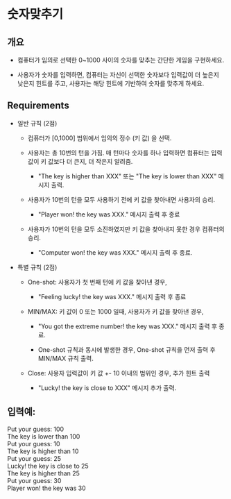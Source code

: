 # 숫자맞추기

## 개요

- 컴퓨터가 임의로 선택한 0~1000 사이의 숫자를 맞추는 간단한 게임을 구현하세요.

- 사용자가 숫자를 입력하면, 컴퓨터는 자신이 선택한 숫자보다 입력값이 더 높은지 낮은지 힌트를 주고, 사용자는 해당 힌트에 기반하여 숫자를 맞추게 하세요.

## Requirements

- 일반 규칙 (2점)

  - 컴퓨터가 [0,1000] 범위에서 임의의 정수 (키 값) 을 선택.

  - 사용자는 총 10번의 턴을 가짐. 매 턴마다 숫자를 하나 입력하면 컴퓨터는 입력값이 키 값보다 더 큰지, 더 작은지 알려줌.

    - "The key is higher than XXX" 또는 "The key is lower than XXX" 메시지 출력.

  - 사용자가 10번의 턴을 모두 사용하기 전에 키 값을 찾아내면 사용자의 승리.

    - "Player won! the key was XXX." 메시지 출력 후 종료

  - 사용자가 10번의 턴을 모두 소진하였지만 키 값을 찾아내지 못한 경우 컴퓨터의 승리.

    - "Computer won! the key was XXX." 메시지 출력 후 종료.

- 특별 규칙 (2점)

  - One-shot: 사용자가 첫 번째 턴에 키 값을 찾아낸 경우,

    - "Feeling lucky! the key was XXX." 메시지 출력 후 종료

  - MIN/MAX: 키 값이 0 또는 1000 일때, 사용자가 키 값을 찾아낸 경우,

    - "You got the extreme number! the key was XXX." 메시지 출력 후 종료.

    - One-shot 규칙과 동시에 발생한 경우, One-shot 규칙을 먼저 출력 후 MIN/MAX 규칙 출력.

  - Close: 사용자 입력값이 키 값 +- 10 이내의 범위인 경우, 추가 힌트 출력

    - "Lucky! the key is close to XXX" 메시지 추가 출력.

## 입력예:

Put your guess: 100  
The key is lower than 100  
Put your guess: 10  
The key is higher than 10  
Put your guess: 25  
Lucky! the key is close to 25  
The key is higher than 25  
Put your guess: 30  
Player won! the key was 30
